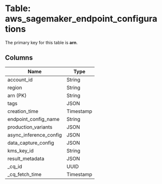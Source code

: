 # Table: aws_sagemaker_endpoint_configurations


The primary key for this table is **arn**.


## Columns
| Name          | Type          |
| ------------- | ------------- |
|account_id|String|
|region|String|
|arn (PK)|String|
|tags|JSON|
|creation_time|Timestamp|
|endpoint_config_name|String|
|production_variants|JSON|
|async_inference_config|JSON|
|data_capture_config|JSON|
|kms_key_id|String|
|result_metadata|JSON|
|_cq_id|UUID|
|_cq_fetch_time|Timestamp|